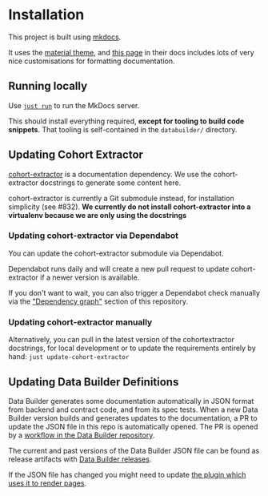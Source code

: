 # Installation

This project is built using [mkdocs](https://www.mkdocs.org/).

It uses the [material theme](https://squidfunk.github.io/mkdocs-material/), and
[this page](https://squidfunk.github.io/mkdocs-material/reference/abbreviations/)
in their docs includes lots of very nice customisations for formatting documentation.

## Running locally

Use [`just run`](https://github.com/casey/just) to run the MkDocs server.

This should install everything required, **except for tooling to build
code snippets**. That tooling is self-contained in the `databuilder/`
directory.

## Updating Cohort Extractor

[cohort-extractor](https://github.com/opensafely-core/cohort-extractor) is a documentation dependency.
We use the cohort-extractor docstrings to generate some content here.

cohort-extractor is currently a Git submodule instead, for installation simplicity (see #832).
**We currently do not install cohort-extractor into a virtualenv because we are only using the docstrings**

### Updating cohort-extractor via Dependabot

You can update the cohort-extractor submodule via Dependabot.

Dependabot runs daily and will create a new pull request to update
cohort-extractor if a newer version is available.

If you don't want to wait, you can also trigger a Dependabot check
manually via the ["Dependency
graph"](https://github.com/opensafely/documentation/network/updates)
section of this repository.

### Updating cohort-extractor manually

Alternatively, you can pull in the latest version of the cohortextractor
docstrings, for local development or to update the requirements entirely
by hand: `just update-cohort-extractor`

## Updating Data Builder Definitions

Data Builder generates some documentation automatically in JSON format from backend and contract code, and from its spec tests. When a new Data Builder version builds and generates updates to
the documentation, a PR to update the JSON file in this repo is automatically opened. The PR is opened by a [workflow in the Data Builder repository](https://github.com/opensafely-core/databuilder/blob/main/.github/workflows/update-public-docs.yml).

The current and past versions of the Data Builder JSON file can be found as release artifacts
with [Data Builder releases](https://github.com/opensafely-core/databuilder/releases).

If the JSON file has changed you might need to update [the plugin which uses it to render pages](https://github.com/opensafely-core/mkdocs-opensafely-backend-contracts/).
